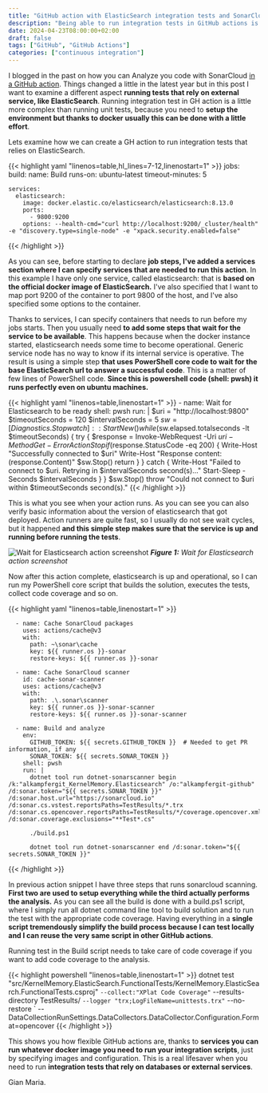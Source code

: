 ```yaml
---
title: "GitHub action with ElasticSearch integration tests and SonarCloud"
description: "Being able to run integration tests in GitHub actions is a great feature, thanks to services you can run whatever docker image you need to run your integration scripts."
date: 2024-04-23T08:00:00+02:00
draft: false
tags: ["GitHub", "GitHub Actions"]
categories: ["continuous integration"]
---
```


I blogged in the past on how you can Analyze you code with SonarCloud [in a GitHub action](https://www.codewrecks.com/post/github/github-sonarcloud-codecoverage/). Things changed a little in the latest year but in this post I want to examine a different aspect **running tests that rely on external service, like ElasticSearch**. Running integration test in GH action is a little more complex than running unit tests, because you need to **setup the environment but thanks to docker usually this can be done with a little effort**.

Lets examine how we can create a GH action to run integration tests that relies on ElasticSearch. 

{{< highlight yaml "linenos=table,hl_lines=7-12,linenostart=1" >}}
jobs:
  build:
    name: Build
    runs-on: ubuntu-latest
    timeout-minutes: 5

    services:
      elasticsearch:
        image: docker.elastic.co/elasticsearch/elasticsearch:8.13.0
        ports:
          - 9800:9200
        options: --health-cmd="curl http://localhost:9200/_cluster/health" -e "discovery.type=single-node" -e "xpack.security.enabled=false"
{{< /highlight >}}

As you can see, before starting to declare **job steps, I've added a services section where I can specify services that are needed to run this action**. In this example I have only one service, called elasticsearch: that is **based on the official docker image of ElasticSearch.** I've also specified that I want to map port 9200 of the container to port 9800 of the host, and I've also specified some options to the container.

Thanks to services, I can specify containers that needs to run before my jobs starts. Then you usually need **to add some steps that wait for the service to be available**. This happens because when the docker instance started, elasticsearch needs some time to become operational. Generic service node has no way to know if its internal service is operative. The result is using a simple step **that uses PowerShell core code to wait for the base ElasticSearch url to answer a successful code**. This is a matter of few lines of PowerShell code. **Since this is powershell code (shell: pwsh) it runs perfectly even on ubuntu machines.**

{{< highlight yaml "linenos=table,linenostart=1" >}}
      - name: Wait for Elasticsearch to be ready
        shell: pwsh
        run: |
          $uri = "http://localhost:9800"
          $timeoutSeconds = 120
          $intervalSeconds = 5
          $sw = [Diagnostics.Stopwatch]::StartNew()
          while ($sw.elapsed.totalseconds -lt $timeoutSeconds) {
              try {
                  $response = Invoke-WebRequest -Uri $uri -Method Get -ErrorAction Stop
                  if ($response.StatusCode -eq 200) {
                      Write-Host "Successfully connected to $uri"
                      Write-Host "Response content: $($response.Content)"
                      $sw.Stop()
                      return
                  }
              }
              catch {
                  Write-Host "Failed to connect to $uri. Retrying in $intervalSeconds second(s)..."
                  Start-Sleep -Seconds $intervalSeconds
              }
          }
          $sw.Stop()
          throw "Could not connect to $uri within $timeoutSeconds second(s)."
{{< /highlight >}}

This is what you see when your action runs. As you can see you can also verify basic information about the version of elasticsearch that got deployed. Action runners are quite fast, so I usually do not see wait cycles, but it happened **and this simple step makes sure that the service is up and running before running the tests**.

![Wait for Elasticsearch action screenshot](../images/wait-for-elastic-action.png)
***Figure 1:*** *Wait for Elasticsearch action screenshot*

Now after this action complete, elasticsearch is up and operational, so I can run my PowerShell core script that builds the solution, executes the tests, collect code coverage and so on. 

{{< highlight yaml "linenos=table,linenostart=1" >}}

      - name: Cache SonarCloud packages
        uses: actions/cache@v3
        with:
          path: ~\sonar\cache
          key: ${{ runner.os }}-sonar
          restore-keys: ${{ runner.os }}-sonar

      - name: Cache SonarCloud scanner
        id: cache-sonar-scanner
        uses: actions/cache@v3
        with:
          path: .\.sonar\scanner
          key: ${{ runner.os }}-sonar-scanner
          restore-keys: ${{ runner.os }}-sonar-scanner

      - name: Build and analyze
        env:
          GITHUB_TOKEN: ${{ secrets.GITHUB_TOKEN }}  # Needed to get PR information, if any
          SONAR_TOKEN: ${{ secrets.SONAR_TOKEN }}
        shell: pwsh
        run: |
          dotnet tool run dotnet-sonarscanner begin /k:"alkampfergit_KernelMemory.Elasticsearch" /o:"alkampfergit-github" /d:sonar.token="${{ secrets.SONAR_TOKEN }}" /d:sonar.host.url="https://sonarcloud.io" /d:sonar.cs.vstest.reportsPaths=TestResults/*.trx /d:sonar.cs.opencover.reportsPaths=TestResults/*/coverage.opencover.xml /d:sonar.coverage.exclusions="**Test*.cs"
          
          ./build.ps1
          
          dotnet tool run dotnet-sonarscanner end /d:sonar.token="${{ secrets.SONAR_TOKEN }}"
{{< /highlight >}}

In previous action snippet I have three steps that runs sonarcloud scanning. **First two are used to setup everything while the third actually performs the analysis.** As you can see all the build is done with a build.ps1 script, where I simply run all dotnet command line tool to build solution and to run the test with the appropriate code coverage. Having everything in a **single script tremendously simplify the build process because I can test locally and I can reuse the very same script in other GitHub actions**.

Running test in the Build script needs to take care of code coverage if you want to add code coverage to the analysis.

{{< highlight powershell "linenos=table,linenostart=1" >}}
dotnet test "src/KernelMemory.ElasticSearch.FunctionalTests/KernelMemory.ElasticSearch.FunctionalTests.csproj" `
    --collect:"XPlat Code Coverage" `
    --results-directory TestResults/ `
    --logger "trx;LogFileName=unittests.trx" `
    --no-restore `
    -- DataCollectionRunSettings.DataCollectors.DataCollector.Configuration.Format=opencover
{{< /highlight >}}

This shows you how flexible GitHub actions are, thanks to **services you can run whatever docker image you need to run your integration scripts**, just by specifying images and configuration. This is a real lifesaver when you need to run **integration tests that rely on databases or external services**.

Gian Maria.
